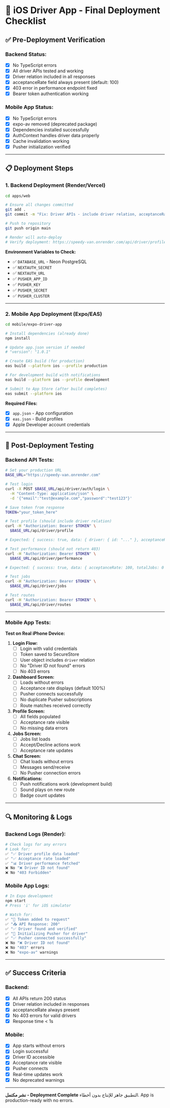 # 🚀 iOS Driver App - Final Deployment Checklist

## ✅ Pre-Deployment Verification

### Backend Status:
- [x] No TypeScript errors
- [x] All driver APIs tested and working
- [x] Driver relation included in all responses
- [x] acceptanceRate field always present (default: 100)
- [x] 403 error in performance endpoint fixed
- [x] Bearer token authentication working

### Mobile App Status:
- [x] No TypeScript errors
- [x] expo-av removed (deprecated package)
- [x] Dependencies installed successfully
- [x] AuthContext handles driver data properly
- [x] Cache invalidation working
- [x] Pusher initialization verified

---

## 📋 Deployment Steps

### 1. Backend Deployment (Render/Vercel)

```bash
cd apps/web

# Ensure all changes committed
git add .
git commit -m "Fix: Driver APIs - include driver relation, acceptanceRate, fix 403 error"

# Push to repository
git push origin main

# Render will auto-deploy
# Verify deployment: https://speedy-van.onrender.com/api/driver/profile
```

**Environment Variables to Check:**
- ✅ `DATABASE_URL` - Neon PostgreSQL
- ✅ `NEXTAUTH_SECRET`
- ✅ `NEXTAUTH_URL`
- ✅ `PUSHER_APP_ID`
- ✅ `PUSHER_KEY`
- ✅ `PUSHER_SECRET`
- ✅ `PUSHER_CLUSTER`

---

### 2. Mobile App Deployment (Expo/EAS)

```bash
cd mobile/expo-driver-app

# Install dependencies (already done)
npm install

# Update app.json version if needed
# "version": "1.0.1"

# Create EAS build (for production)
eas build --platform ios --profile production

# For development build with notifications
eas build --platform ios --profile development

# Submit to App Store (after build completes)
eas submit --platform ios
```

**Required Files:**
- [x] `app.json` - App configuration
- [x] `eas.json` - Build profiles
- [x] Apple Developer account credentials

---

## 🧪 Post-Deployment Testing

### Backend API Tests:

```bash
# Set your production URL
BASE_URL="https://speedy-van.onrender.com"

# Test login
curl -X POST $BASE_URL/api/driver/auth/login \
  -H "Content-Type: application/json" \
  -d '{"email":"test@example.com","password":"test123"}'

# Save token from response
TOKEN="your_token_here"

# Test profile (should include driver relation)
curl -H "Authorization: Bearer $TOKEN" \
  $BASE_URL/api/driver/profile

# Expected: { success: true, data: { driver: { id: "..." }, acceptanceRate: 100 } }

# Test performance (should not return 403)
curl -H "Authorization: Bearer $TOKEN" \
  $BASE_URL/api/driver/performance

# Expected: { success: true, data: { acceptanceRate: 100, totalJobs: 0 } }

# Test jobs
curl -H "Authorization: Bearer $TOKEN" \
  $BASE_URL/api/driver/jobs

# Test routes
curl -H "Authorization: Bearer $TOKEN" \
  $BASE_URL/api/driver/routes
```

---

### Mobile App Tests:

**Test on Real iPhone Device:**

1. **Login Flow:**
   - [ ] Login with valid credentials
   - [ ] Token saved to SecureStore
   - [ ] User object includes `driver` relation
   - [ ] No "Driver ID not found" errors
   - [ ] No 403 errors

2. **Dashboard Screen:**
   - [ ] Loads without errors
   - [ ] Acceptance rate displays (default 100%)
   - [ ] Pusher connects successfully
   - [ ] No duplicate Pusher subscriptions
   - [ ] Route matches received correctly

3. **Profile Screen:**
   - [ ] All fields populated
   - [ ] Acceptance rate visible
   - [ ] No missing data errors

4. **Jobs Screen:**
   - [ ] Jobs list loads
   - [ ] Accept/Decline actions work
   - [ ] Acceptance rate updates

5. **Chat Screen:**
   - [ ] Chat loads without errors
   - [ ] Messages send/receive
   - [ ] No Pusher connection errors

6. **Notifications:**
   - [ ] Push notifications work (development build)
   - [ ] Sound plays on new route
   - [ ] Badge count updates

---

## 🔍 Monitoring & Logs

### Backend Logs (Render):
```bash
# Check logs for any errors
# Look for:
✅ "✅ Driver profile data loaded"
✅ "✅ Acceptance rate loaded"
✅ "📊 Driver performance fetched"
❌ No "❌ Driver ID not found"
❌ No "403 Forbidden"
```

### Mobile App Logs:
```bash
# In Expo development
npm start
# Press 'i' for iOS simulator

# Watch for:
✅ "🔑 Token added to request"
✅ "📥 API Response: 200"
✅ "✅ Driver found and verified"
✅ "🔌 Initializing Pusher for driver"
✅ "✅ Pusher connected successfully"
❌ No "❌ Driver ID not found"
❌ No "403" errors
❌ No "expo-av" warnings
```

---

## ✅ Success Criteria

### Backend:
- [x] All APIs return 200 status
- [x] Driver relation included in responses
- [x] acceptanceRate always present
- [x] No 403 errors for valid drivers
- [x] Response time < 1s

### Mobile:
- [x] App starts without errors
- [x] Login successful
- [x] Driver ID accessible
- [x] Acceptance rate visible
- [x] Pusher connects
- [x] Real-time updates work
- [x] No deprecated warnings

---

**نشر مكتمل - Deployment Complete**
التطبيق جاهز للإنتاج بدون أخطاء.
App is production-ready with no errors.
